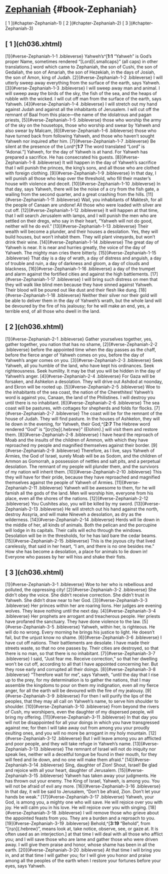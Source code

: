 # [Zephaniah](ch001.xhtml) {#book-Zephaniah}

<div id="chapterlinks-Zephaniah" class="chapterlinks">[&nbsp;1&nbsp;](#chapter-Zephaniah-1) [&nbsp;2&nbsp;](#chapter-Zephaniah-2) [&nbsp;3&nbsp;](#chapter-Zephaniah-3) </div>

<h2 class="chaptertitle">[&nbsp;1&nbsp;](ch036.xhtml)<span><span id="chapter-Zephaniah-1"></span></span></h2>
 
[1]{#verse-Zephaniah-1-1 .bibleverse} Yahweh’s^[**1:1** “Yahweh” is God’s proper Name, sometimes rendered “[Lord]{.smallcaps}” (all caps) in other translations.] word which came to Zephaniah, the son of Cushi, the son of Gedaliah, the son of Amariah, the son of Hezekiah, in the days of Josiah, the son of Amon, king of Judah. [2]{#verse-Zephaniah-1-2 .bibleverse} I will utterly sweep away everything from the surface of the earth, says Yahweh. [3]{#verse-Zephaniah-1-3 .bibleverse} I will sweep away man and animal. I will sweep away the birds of the sky, the fish of the sea, and the heaps of rubble with the wicked. I will cut off man from the surface of the earth, says Yahweh. [4]{#verse-Zephaniah-1-4 .bibleverse} I will stretch out my hand against Judah and against all the inhabitants of Jerusalem. I will cut off the remnant of Baal from this place—the name of the idolatrous and pagan priests, [5]{#verse-Zephaniah-1-5 .bibleverse} those who worship the army of the sky on the housetops, those who worship and swear by Yahweh and also swear by Malcam, [6]{#verse-Zephaniah-1-6 .bibleverse} those who have turned back from following Yahweh, and those who haven’t sought Yahweh nor inquired after him. [7]{#verse-Zephaniah-1-7 .bibleverse} Be silent at the presence of the Lord^[**1:7** The word translated “Lord” is “Adonai.”] Yahweh, for the day of Yahweh is at hand. For Yahweh has prepared a sacrifice. He has consecrated his guests. [8]{#verse-Zephaniah-1-8 .bibleverse} It will happen in the day of Yahweh’s sacrifice that I will punish the princes, the king’s sons, and all those who are clothed with foreign clothing. [9]{#verse-Zephaniah-1-9 .bibleverse} In that day, I will punish all those who leap over the threshold, who fill their master’s house with violence and deceit. [10]{#verse-Zephaniah-1-10 .bibleverse} In that day, says Yahweh, there will be the noise of a cry from the fish gate, a wailing from the second quarter, and a great crashing from the hills. [11]{#verse-Zephaniah-1-11 .bibleverse} Wail, you inhabitants of Maktesh, for all the people of Canaan are undone! All those who were loaded with silver are cut off. [12]{#verse-Zephaniah-1-12 .bibleverse} It will happen at that time, that I will search Jerusalem with lamps, and I will punish the men who are settled on their dregs, who say in their heart, “Yahweh will not do good, neither will he do evil.” [13]{#verse-Zephaniah-1-13 .bibleverse} Their wealth will become a plunder, and their houses a desolation. Yes, they will build houses, but won’t inhabit them. They will plant vineyards, but won’t drink their wine.
[14]{#verse-Zephaniah-1-14 .bibleverse} The great day of Yahweh is near. It is near and hurries greatly, the voice of the day of Yahweh. The mighty man cries there bitterly. [15]{#verse-Zephaniah-1-15 .bibleverse} That day is a day of wrath, a day of distress and anguish, a day of trouble and ruin, a day of darkness and gloom, a day of clouds and blackness, [16]{#verse-Zephaniah-1-16 .bibleverse} a day of the trumpet and alarm against the fortified cities and against the high battlements. [17]{#verse-Zephaniah-1-17 .bibleverse} I will bring such distress on men that they will walk like blind men because they have sinned against Yahweh. Their blood will be poured out like dust and their flesh like dung. [18]{#verse-Zephaniah-1-18 .bibleverse} Neither their silver nor their gold will be able to deliver them in the day of Yahweh’s wrath, but the whole land will be devoured by the fire of his jealousy; for he will make an end, yes, a terrible end, of all those who dwell in the land. 

<h2 class="chaptertitle">[&nbsp;2&nbsp;](ch036.xhtml)<span><span id="chapter-Zephaniah-2"></span></span></h2>
 
[1]{#verse-Zephaniah-2-1 .bibleverse} Gather yourselves together, yes, gather together, you nation that has no shame, [2]{#verse-Zephaniah-2-2 .bibleverse} before the appointed time when the day passes as the chaff, before the fierce anger of Yahweh comes on you, before the day of Yahweh’s anger comes on you. [3]{#verse-Zephaniah-2-3 .bibleverse} Seek Yahweh, all you humble of the land, who have kept his ordinances. Seek righteousness. Seek humility. It may be that you will be hidden in the day of Yahweh’s anger.
[4]{#verse-Zephaniah-2-4 .bibleverse} For Gaza will be forsaken, and Ashkelon a desolation. They will drive out Ashdod at noonday, and Ekron will be rooted up. [5]{#verse-Zephaniah-2-5 .bibleverse} Woe to the inhabitants of the sea coast, the nation of the Cherethites! Yahweh’s word is against you, Canaan, the land of the Philistines. I will destroy you until there is no inhabitant. [6]{#verse-Zephaniah-2-6 .bibleverse} The sea coast will be pastures, with cottages for shepherds and folds for flocks. [7]{#verse-Zephaniah-2-7 .bibleverse} The coast will be for the remnant of the house of Judah. They will find pasture. In the houses of Ashkelon, they will lie down in the evening, for Yahweh, their God,^[**2:7** The Hebrew word rendered “God” is “[אֱלֹהִ֑ים]{.hebrew}” (Elohim).] will visit them and restore them. [8]{#verse-Zephaniah-2-8 .bibleverse} I have heard the reproach of Moab and the insults of the children of Ammon, with which they have reproached my people and magnified themselves against their border. [9]{#verse-Zephaniah-2-9 .bibleverse} Therefore, as I live, says Yahweh of Armies, the God of Israel, surely Moab will be as Sodom, and the children of Ammon as Gomorrah, a possession of nettles and salt pits, and a perpetual desolation. The remnant of my people will plunder them, and the survivors of my nation will inherit them. [10]{#verse-Zephaniah-2-10 .bibleverse} This they will have for their pride, because they have reproached and magnified themselves against the people of Yahweh of Armies. [11]{#verse-Zephaniah-2-11 .bibleverse} Yahweh will be awesome to them, for he will famish all the gods of the land. Men will worship him, everyone from his place, even all the shores of the nations. [12]{#verse-Zephaniah-2-12 .bibleverse} You Cushites also, you will be killed by my sword. [13]{#verse-Zephaniah-2-13 .bibleverse} He will stretch out his hand against the north, destroy Assyria, and will make Nineveh a desolation, as dry as the wilderness. [14]{#verse-Zephaniah-2-14 .bibleverse} Herds will lie down in the middle of her, all kinds of animals. Both the pelican and the porcupine will lodge in its capitals. Their calls will echo through the windows. Desolation will be in the thresholds, for he has laid bare the cedar beams. [15]{#verse-Zephaniah-2-15 .bibleverse} This is the joyous city that lived carelessly, that said in her heart, “I am, and there is no one besides me.” How she has become a desolation, a place for animals to lie down in! Everyone who passes by her will hiss and shake their fists. 

<h2 class="chaptertitle">[&nbsp;3&nbsp;](ch036.xhtml)<span><span id="chapter-Zephaniah-3"></span></span></h2>
 
[1]{#verse-Zephaniah-3-1 .bibleverse} Woe to her who is rebellious and polluted, the oppressing city! [2]{#verse-Zephaniah-3-2 .bibleverse} She didn’t obey the voice. She didn’t receive correction. She didn’t trust in Yahweh. She didn’t draw near to her God. [3]{#verse-Zephaniah-3-3 .bibleverse} Her princes within her are roaring lions. Her judges are evening wolves. They leave nothing until the next day. [4]{#verse-Zephaniah-3-4 .bibleverse} Her prophets are arrogant and treacherous people. Her priests have profaned the sanctuary. They have done violence to the law. [5]{#verse-Zephaniah-3-5 .bibleverse} Yahweh, within her, is righteous. He will do no wrong. Every morning he brings his justice to light. He doesn’t fail, but the unjust know no shame. [6]{#verse-Zephaniah-3-6 .bibleverse} I have cut off nations. Their battlements are desolate. I have made their streets waste, so that no one passes by. Their cities are destroyed, so that there is no man, so that there is no inhabitant. [7]{#verse-Zephaniah-3-7 .bibleverse} I said, “Just fear me. Receive correction,” so that her dwelling won’t be cut off, according to all that I have appointed concerning her. But they rose early and corrupted all their doings.
[8]{#verse-Zephaniah-3-8 .bibleverse} “Therefore wait for me”, says Yahweh, “until the day that I rise up to the prey, for my determination is to gather the nations, that I may assemble the kingdoms to pour on them my indignation, even all my fierce anger, for all the earth will be devoured with the fire of my jealousy. [9]{#verse-Zephaniah-3-9 .bibleverse} For then I will purify the lips of the peoples, that they may all call on Yahweh’s name, to serve him shoulder to shoulder. [10]{#verse-Zephaniah-3-10 .bibleverse} From beyond the rivers of Cush, my worshipers, even the daughter of my dispersed people, will bring my offering. [11]{#verse-Zephaniah-3-11 .bibleverse} In that day you will not be disappointed for all your doings in which you have transgressed against me; for then I will take away out from among you your proudly exulting ones, and you will no more be arrogant in my holy mountain. [12]{#verse-Zephaniah-3-12 .bibleverse} But I will leave among you an afflicted and poor people, and they will take refuge in Yahweh’s name. [13]{#verse-Zephaniah-3-13 .bibleverse} The remnant of Israel will not do iniquity nor speak lies, neither will a deceitful tongue be found in their mouth, for they will feed and lie down, and no one will make them afraid.”
[14]{#verse-Zephaniah-3-14 .bibleverse} Sing, daughter of Zion! Shout, Israel! Be glad and rejoice with all your heart, daughter of Jerusalem. [15]{#verse-Zephaniah-3-15 .bibleverse} Yahweh has taken away your judgments. He has thrown out your enemy. The King of Israel, Yahweh, is among you. You will not be afraid of evil any more. [16]{#verse-Zephaniah-3-16 .bibleverse} In that day, it will be said to Jerusalem, “Don’t be afraid, Zion. Don’t let your hands be weak.” [17]{#verse-Zephaniah-3-17 .bibleverse} Yahweh, your God, is among you, a mighty one who will save. He will rejoice over you with joy. He will calm you in his love. He will rejoice over you with singing. [18]{#verse-Zephaniah-3-18 .bibleverse} I will remove those who grieve about the appointed feasts from you. They are a burden and a reproach to you. [19]{#verse-Zephaniah-3-19 .bibleverse} Behold,^[**3:19** “Behold”, from “[הִנֵּה]{.hebrew}”, means look at, take notice, observe, see, or gaze at. It is often used as an interjection.] at that time I will deal with all those who afflict you; and I will save those who are lame and gather those who were driven away. I will give them praise and honor, whose shame has been in all the earth. [20]{#verse-Zephaniah-3-20 .bibleverse} At that time I will bring you in, and at that time I will gather you; for I will give you honor and praise among all the peoples of the earth when I restore your fortunes before your eyes, says Yahweh. 
